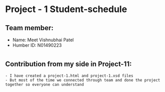 # **Project - 1 Student-schedule**
## **Team member:**
 - Name: Meet Vishnubhai Patel
 - Humber ID: N01490223
#
## **Contribution from my side in Project-11:**
    
    - I have created a project-1.html and project-1.xsd files
    - But most of the time we connected through team and done the project together so everyone can understand